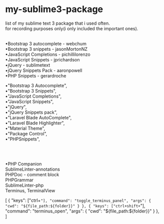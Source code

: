 # my-sublime3-package
list of my sublime text 3 package that i used often.  <br>
for recording purposes only(i only included the important ones). <br> <br>



•Bootstrap 3 autocomplete - webchum <br>
•Bootstrap 3 snippets - jasonMortonNZ <br>
•JavaScript Completions - pichillilorenzo <br>
•JavaScript Snippets  - jprichardson <br>
•jQuery - sublimetext <br>
•jQuery Snippets Pack - aaronpowell <br>
•PHP Snippets - gerardroche <br>

•"Bootstrap 3 Autocomplete", <br>
•"Bootstrap 3 Snippets", <br>
•"JavaScript Completions", <br>
•"JavaScript Snippets", <br> 
•"jQuery", <br>
•"jQuery Snippets pack", <br> 
•"Laravel Blade AutoComplete", <br>
•"Laravel Blade Highlighter", <br>
•"Material Theme", <br>
•"Package Control", <br>
•"PHPSnippets", <br>

<br>
<br>

•PHP Companion <br>
SublimeLinter-annotations <br>
PHPDoc - comment block <br>
PHPGrammar <br>
Sublime​Linter-php <br>
Terminus, TerminalView <br>

[
 	{
        "keys": ["ctrl+`"], "command": "toggle_terminus_panel", "args": {
            "cwd": "${file_path:${folder}}"
        }
    },
    {
        "keys": ["ctrl+shift+`"], "command": "terminus_open", "args": {
            "cwd": "${file_path:${folder}}"
        }
    },	
]

